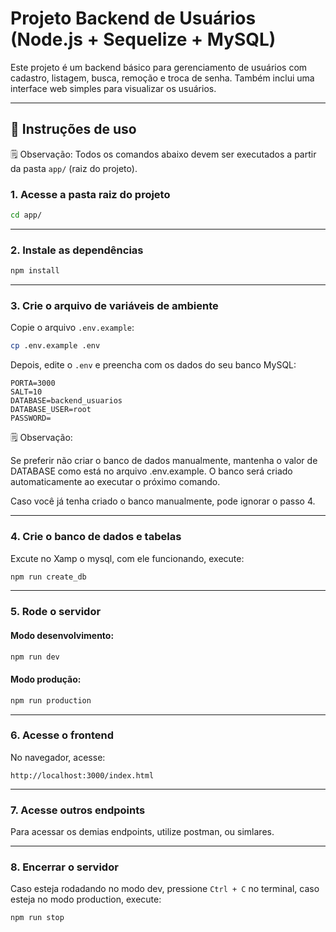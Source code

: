 # Projeto Backend de Usuários (Node.js + Sequelize + MySQL)

Este projeto é um backend básico para gerenciamento de usuários com cadastro, listagem, busca, remoção e troca de senha. Também inclui uma interface web simples para visualizar os usuários.

---

## 🚀 Instruções de uso

🗒️ Observação: Todos os comandos abaixo devem ser executados a partir da pasta `app/` (raiz do projeto).

### 1. Acesse a pasta raiz do projeto

```bash
cd app/
```

---

### 2. Instale as dependências

```bash
npm install
```

---

### 3. Crie o arquivo de variáveis de ambiente

Copie o arquivo `.env.example`:

```bash
cp .env.example .env
```

Depois, edite o `.env` e preencha com os dados do seu banco MySQL:

```env
PORTA=3000
SALT=10
DATABASE=backend_usuarios
DATABASE_USER=root
PASSWORD=
```
🗒️ Observação:

Se preferir não criar o banco de dados manualmente, mantenha o valor de DATABASE como está no arquivo .env.example. O banco será criado automaticamente ao executar o próximo comando.

Caso você já tenha criado o banco manualmente, pode ignorar o passo 4.

---

### 4. Crie o banco de dados e tabelas

Excute no Xamp o mysql, com ele funcionando, execute:
```bash
npm run create_db
```

---

### 5. Rode o servidor

#### Modo desenvolvimento:

```bash
npm run dev
```

#### Modo produção:

```bash
npm run production
```

---

### 6. Acesse o frontend

No navegador, acesse:

```navegador
http://localhost:3000/index.html
```

---

### 7. Acesse outros endpoints

Para acessar os demias endpoints, utilize postman, ou simlares. 

---

### 8. Encerrar o servidor

Caso esteja rodadando no modo dev, pressione `Ctrl + C` no terminal, caso esteja no modo production, execute:

```bash
npm run stop
```
